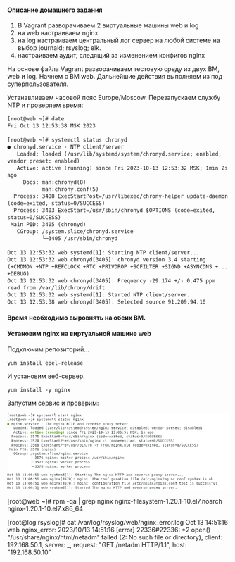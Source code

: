 
#### Описание домашнего задания
1. В Vagrant разворачиваем 2 виртуальные машины web и log
2. на web настраиваем nginx
3. на log настраиваем центральный лог сервер на любой системе на выбор
journald;
rsyslog;
elk.
4. настраиваем аудит, следящий за изменением конфигов nginx 


На основе файла Vagrant разворачиваем тестовую среду из двух ВМ, web и log. Начнем с ВМ web.
Дальнейшие действия выполняем из под суперпользователя.

Устанавливаем часовой пояс Europe/Moscow. Перезапускаем службу NTP и проверяем время:
```
[root@web ~]# date
Fri Oct 13 12:53:38 MSK 2023

[root@web ~]# systemctl status chronyd
● chronyd.service - NTP client/server
   Loaded: loaded (/usr/lib/systemd/system/chronyd.service; enabled; vendor preset: enabled)
   Active: active (running) since Fri 2023-10-13 12:53:32 MSK; 1min 2s ago
     Docs: man:chronyd(8)
           man:chrony.conf(5)
  Process: 3408 ExecStartPost=/usr/libexec/chrony-helper update-daemon (code=exited, status=0/SUCCESS)
  Process: 3403 ExecStart=/usr/sbin/chronyd $OPTIONS (code=exited, status=0/SUCCESS)
 Main PID: 3405 (chronyd)
   CGroup: /system.slice/chronyd.service
           └─3405 /usr/sbin/chronyd

Oct 13 12:53:32 web systemd[1]: Starting NTP client/server...
Oct 13 12:53:32 web chronyd[3405]: chronyd version 3.4 starting (+CMDMON +NTP +REFCLOCK +RTC +PRIVDROP +SCFILTER +SIGND +ASYNCDNS +... +DEBUG)
Oct 13 12:53:32 web chronyd[3405]: Frequency -29.174 +/- 0.475 ppm read from /var/lib/chrony/drift
Oct 13 12:53:32 web systemd[1]: Started NTP client/server.
Oct 13 12:53:38 web chronyd[3405]: Selected source 91.209.94.10
```
#### Время необходимо выровнять на обеих ВМ.

#### Установим nginx на виртуальной машине web
Подключим репозиторий...
```
yum install epel-release 
```
И установим веб-сервер.
```
yum install -y nginx
```
Запустим сервис и проверим:

![Alt text](https://github.com/catalist3/otus/blob/master/task17logging/nginx_status.png?raw=true)

[root@web ~]# rpm -qa | grep nginx
nginx-filesystem-1.20.1-10.el7.noarch
nginx-1.20.1-10.el7.x86_64


[root@log rsyslog]# cat /var/log/rsyslog/web/nginx_error.log
Oct 13 14:51:16 web nginx_error: 2023/10/13 14:51:16 [error] 22336#22336: *2 open() "/usr/share/nginx/html/netadm" failed (2: No such file or directory), client: 192.168.50.1, server: _, request: "GET /netadm HTTP/1.1", host: "192.168.50.10"